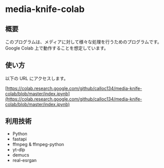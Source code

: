 # media-knife-colab

## 概要

このプログラムは、メディアに対して様々な処理を行うためのプログラムです。  
Google Colab 上で動作することを想定しています。

## 使い方

以下の URL にアクセスします。

[https://colab.research.google.com/github/calloc134/media-knife-colab/blob/master/index.ipynb](https://colab.research.google.com/github/calloc134/media-knife-colab/blob/master/index.ipynb)

## 利用技術

- Python
- fastapi
- ffmpeg & ffmpeg-python
- yt-dlp
- demucs
- real-esrgan
